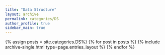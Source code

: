 ```yaml
---
title: "Data Structure"
layout: archive
permalink: categories/DS
author_profile: true
sidebar_main: true
---
```


{% assign posts = site.categories.DS%}
{% for post in posts %}
  {% include archive-single.html type=page.entries_layout %}
{% endfor %}